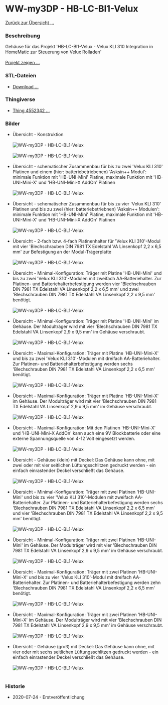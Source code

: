 # WW-my3DP - HB-LC-Bl1-Velux

[Zurück zur Übersicht ...](../README.md)

### Beschreibung
Gehäuse für das Projekt 'HB-LC-Bl1-Velux - Velux KLI 310 Integration in HomeMatic zur Steuerung von Velux Rolladen'
<br><br>
[Projekt zeigen ...](https://github.com/wolwin/WW-mySHP/blob/master/SHP_HB-LC-BL1-Velux-KLI310/README.md)

### STL-Dateien
- [Download ...](./bin/3DP_STL_Velux-KLI310_20200724.zip)

### Thingiverse
- [Thing 4552342 ...](https://www.thingiverse.com/thing:4552342)

### Bilder
- Übersicht - Konstruktion
<br><br>
![WW-my3DP - HB-LC-BL1-Velux](./img/3DP_Velux-KLI_01.jpg "Gehäuse-Typen für HB-LC-BL1-Velux")
<br><br>
![WW-my3DP - HB-LC-BL1-Velux](./img/3DP_Velux-KLI_02.jpg "Gehäuse-Typen für HB-LC-BL1-Velux")
<br><br>
- Übersicht - schematischer Zusammenbau für bis zu zwei 'Velux KLI 310' Platinen und einem (hier: batteriebetriebenen) 'Asksin++ Modul': minimale Funktion mit 'HB-UNI-Mini' Platine, maximale Funktion mit 'HB-UNI-Mini-X' und 'HB-UNI-Mini-X AddOn' Platinen
<br><br>
![WW-my3DP - HB-LC-BL1-Velux](./img/3DP_Velux-KLI_03.jpg "Platinen-Typen für HB-LC-BL1-Velux")
<br><br>
- Übersicht - schematischer Zusammenbau für bis zu vier 'Velux KLI 310' Platinen und bis zu zwei (hier: batteriebetriebnen) 'Asksin++ Modulen': minimale Funktion mit 'HB-UNI-Mini' Platine, maximale Funktion mit 'HB-UNI-Mini-X' und 'HB-UNI-Mini-X AddOn' Platinen
<br><br>
![WW-my3DP - HB-LC-BL1-Velux](./img/3DP_Velux-KLI_04.jpg "Platinen-Typen für HB-LC-BL1-Velux")
<br><br>
- Übersicht - 2-fach bzw. 4-fach Platinenhalter für 'Velux KLI 310'-Modul mit vier 'Blechschrauben DIN 7981 TX Edelstahl VA Linsenkopf 2,2 x 6,5 mm' zur Befestigung an der Modul-Trägerplatte
<br><br>
![WW-my3DP - HB-LC-BL1-Velux](./img/3DP_Velux-KLI_10.jpg "")
<br><br>
- Übersicht - Minimal-Konfiguration: Träger mit Platine 'HB-UNI-Mini' und bis zu zwei 'Velux KLI 310'-Modulen mit zweifach AA-Batteriehalter. Zur Platinen- und Batteriehalterbefestigung werden vier 'Blechschrauben DIN 7981 TX Edelstahl VA Linsenkopf 2,2 x 6,5 mm' und zwei 'Blechschrauben DIN 7981 TX Edelstahl VA Linsenkopf 2,2 x 9,5 mm' benötigt.
<br><br>
![WW-my3DP - HB-LC-BL1-Velux](./img/3DP_Velux-KLI_11.jpg "")
<br><br>
- Übersicht - Minimal-Konfiguration: Träger mit Platine 'HB-UNI-Mini' im Gehäuse. Der Modulträger wird mit vier 'Blechschrauben DIN 7981 TX Edelstahl VA Linsenkopf 2,9 x 9,5 mm' im Gehäuse verschraubt.
<br><br>
![WW-my3DP - HB-LC-BL1-Velux](./img/3DP_Velux-KLI_12.jpg "")
<br><br>
- Übersicht - Maximal-Konfiguration: Träger mit Platine 'HB-UNI-Mini-X' und bis zu zwei 'Velux KLI 310'-Modulen mit dreifach AA-Batteriehalter. Zur Platinen- und Batteriehalterbefestigung werden sechs 'Blechschrauben DIN 7981 TX Edelstahl VA Linsenkopf 2,2 x 6,5 mm' benötigt.
<br><br>
![WW-my3DP - HB-LC-BL1-Velux](./img/3DP_Velux-KLI_13.jpg "")
<br><br>
- Übersicht - Maximal-Konfiguration: Träger mit Platine 'HB-UNI-Mini-X' im Gehäuse. Der Modulträger wird mit vier 'Blechschrauben DIN 7981 TX Edelstahl VA Linsenkopf 2,9 x 9,5 mm' im Gehäuse verschraubt.
<br><br>
![WW-my3DP - HB-LC-BL1-Velux](./img/3DP_Velux-KLI_15.jpg "")
<br><br>
- Übersicht - Maximal-Konfiguration: Mit den Platinen 'HB-UNI-Mini-X' und 'HB-UNI-Mini-X AddOn' kann auch eine 9V Blockbatterie oder eine externe Spannungsquelle von 4-12 Volt eingesetzt werden.
<br><br>
![WW-my3DP - HB-LC-BL1-Velux](./img/3DP_Velux-KLI_16.jpg "")
<br><br>
- Übersicht - Gehäuse (klein) mit Deckel: Das Gehäuse kann ohne, mit zwei oder mit vier seitlichen Lüftungsschlitzen gedruckt werden - ein einfach einrastender Deckel verschließt das Gehäuse.
<br><br>
![WW-my3DP - HB-LC-BL1-Velux](./img/3DP_Velux-KLI_19.jpg "")
<br><br>
- Übersicht - Minimal-Konfiguration: Träger mit zwei Platinen 'HB-UNI-Mini' und bis zu vier 'Velux KLI 310'-Modulen mit zweifach AA-Batteriehalter. Zur Platinen- und Batteriehalterbefestigung werden sechs 'Blechschrauben DIN 7981 TX Edelstahl VA Linsenkopf 2,2 x 6,5 mm' und vier 'Blechschrauben DIN 7981 TX Edelstahl VA Linsenkopf 2,2 x 9,5 mm' benötigt.
<br><br>
![WW-my3DP - HB-LC-BL1-Velux](./img/3DP_Velux-KLI_21.jpg "")
<br><br>
- Übersicht - Minimal-Konfiguration: Träger mit zwei Platinen 'HB-UNI-Mini' im Gehäuse. Der Modulträger wird mit vier 'Blechschrauben DIN 7981 TX Edelstahl VA Linsenkopf 2,9 x 9,5 mm' im Gehäuse verschraubt.
<br><br>
![WW-my3DP - HB-LC-BL1-Velux](./img/3DP_Velux-KLI_22.jpg "")
<br><br>
- Übersicht - Maximal-Konfiguration: Träger mit zwei Platinen 'HB-UNI-Mini-X' und bis zu vier 'Velux KLI 310'-Modul mit dreifach AA-Batteriehalter. Zur Platinen- und Batteriehalterbefestigung werden zehn 'Blechschrauben DIN 7981 TX Edelstahl VA Linsenkopf 2,2 x 6,5 mm' benötigt.
<br><br>
![WW-my3DP - HB-LC-BL1-Velux](./img/3DP_Velux-KLI_23.jpg "")
<br><br>
- Übersicht - Maximal-Konfiguration: Träger mit zwei Platinen 'HB-UNI-Mini-X' im Gehäuse. Der Modulträger wird mit vier 'Blechschrauben DIN 7981 TX Edelstahl VA Linsenkopf 2,9 x 9,5 mm' im Gehäuse verschraubt.
<br><br>
![WW-my3DP - HB-LC-BL1-Velux](./img/3DP_Velux-KLI_24.jpg "")
<br><br>
- Übersicht - Gehäuse (groß) mit Deckel: Das Gehäuse kann ohne, mit vier oder mit sechs seitlichen Lüftungsschlitzen gedruckt werden - ein einfach einrastender Deckel verschließt das Gehäuse.
<br><br>
![WW-my3DP - HB-LC-BL1-Velux](./img/3DP_Velux-KLI_29.jpg "")
<br><br>

### Historie
- 2020-07-24 - Erstveröffentlichung
